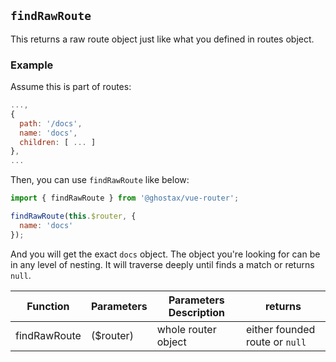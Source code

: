 ## `findRawRoute`

This returns a raw route object just like what you defined in routes object.

### Example

Assume this is part of routes:

```javascript
...,
{
  path: '/docs',
  name: 'docs',
  children: [ ... ]
},
...
```

Then, you can use `findRawRoute` like below:

```javascript
import { findRawRoute } from '@ghostax/vue-router';

findRawRoute(this.$router, {
  name: 'docs'
});
```

And you will get the exact `docs` object. The object you're looking for can be in any level of nesting. It will traverse deeply until finds a match or returns `null`.

Function     | Parameters | Parameters Description | returns
------------ | ---------- | ---------------------- | ------------------------------
findRawRoute | ($router)  | whole router object    | either founded route or `null`
